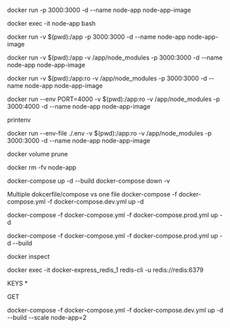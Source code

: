 docker run -p 3000:3000 -d --name node-app node-app-image

docker exec -it node-app bash

docker run -v $(pwd):/app -p 3000:3000 -d --name node-app node-app-image

docker run -v $(pwd):/app -v /app/node_modules -p 3000:3000 -d --name node-app node-app-image

docker run -v $(pwd):/app:ro -v /app/node_modules -p 3000:3000 -d --name node-app node-app-image

docker run --env PORT=4000 -v $(pwd):/app:ro -v /app/node_modules -p 3000:4000 -d --name node-app node-app-image

printenv

docker run --env-file ./.env -v $(pwd):/app:ro -v /app/node_modules -p 3000:3000 -d --name node-app node-app-image

docker volume prune

 docker rm -fv node-app

 docker-compose up -d --build
 docker-compose down -v

 Multiple dokcerfile/compose vs one file
docker-compose -f docker-compose.yml -f docker-compose.dev.yml up -d

docker-compose -f docker-compose.yml -f docker-compose.prod.yml up -d

 docker-compose -f docker-compose.yml -f docker-compose.prod.yml up -d --build

 docker inspect 

 docker exec -it docker-express_redis_1 redis-cli -u redis://redis:6379

 KEYS *

 GET 

docker-compose -f docker-compose.yml -f docker-compose.dev.yml up -d --build --scale node-app=2
 
